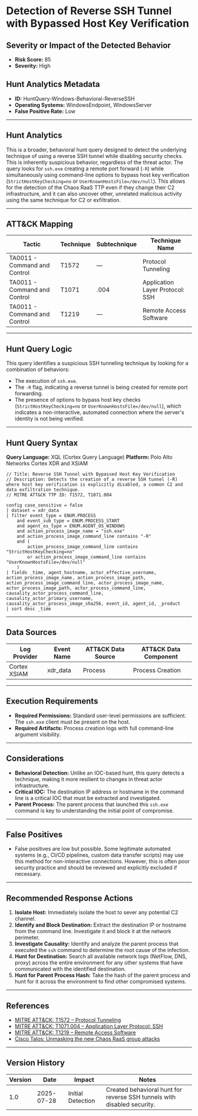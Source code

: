 # Detection of Reverse SSH Tunnel with Bypassed Host Key Verification

## Severity or Impact of the Detected Behavior
- **Risk Score:** 85
- **Severity:** High

## Hunt Analytics Metadata

- **ID:** HuntQuery-Windows-Behavioral-ReverseSSH
- **Operating Systems:** WindowsEndpoint, WindowsServer
- **False Positive Rate:** Low

---

## Hunt Analytics

This is a broader, behavioral hunt query designed to detect the underlying technique of using a reverse SSH tunnel while disabling security checks. This is inherently suspicious behavior, regardless of the threat actor. The query looks for `ssh.exe` creating a remote port forward (`-R`) while simultaneously using command-line options to bypass host key verification (`StrictHostKeyChecking=no` or `UserKnownHostsFile=/dev/null`). This allows for the detection of the Chaos RaaS TTP even if they change their C2 infrastructure, and it can also uncover other, unrelated malicious activity using the same technique for C2 or exfiltration.

---

## ATT&CK Mapping

| Tactic                        | Technique   | Subtechnique | Technique Name                                 |
|-------------------------------|-------------|--------------|------------------------------------------------|
| TA0011 - Command and Control  | T1572       | —            | Protocol Tunneling                             |
| TA0011 - Command and Control  | T1071       | .004         | Application Layer Protocol: SSH                |
| TA0011 - Command and Control  | T1219       | —            | Remote Access Software                         |

---

## Hunt Query Logic

This query identifies a suspicious SSH tunneling technique by looking for a combination of behaviors:
- The execution of `ssh.exe`.
- The `-R` flag, indicating a reverse tunnel is being created for remote port forwarding.
- The presence of options to bypass host key checks (`StrictHostKeyChecking=no` or `UserKnownHostsFile=/dev/null`), which indicates a non-interactive, automated connection where the server's identity is not being verified.

---

## Hunt Query Syntax

**Query Language:** XQL (Cortex Query Language)
**Platform:** Polo Alto Networks Cortex XDR and XSIAM

```xql
// Title: Reverse SSH Tunnel with Bypassed Host Key Verification
// Description: Detects the creation of a reverse SSH tunnel (-R) where host key verification is explicitly disabled, a common C2 and data exfiltration technique.
// MITRE ATT&CK TTP ID: T1572, T1071.004

config case_sensitive = false 
| dataset = xdr_data 
| filter event_type = ENUM.PROCESS 
    and event_sub_type = ENUM.PROCESS_START 
    and agent_os_type = ENUM.AGENT_OS_WINDOWS 
    and action_process_image_name = "ssh.exe" 
    and action_process_image_command_line contains "-R" 
    and ( 
        action_process_image_command_line contains "StrictHostKeyChecking=no" 
        or action_process_image_command_line contains "UserKnownHostsFile=/dev/null" 
    ) 
| fields _time, agent_hostname, actor_effective_username, action_process_image_name, action_process_image_path, action_process_image_command_line, actor_process_image_name, actor_process_image_path, actor_process_command_line, causality_actor_process_command_line, causality_actor_primary_username, causality_actor_process_image_sha256, event_id, agent_id, _product 
| sort desc _time
```

---

## Data Sources

| Log Provider | Event Name       | ATT&CK Data Source  | ATT&CK Data Component  |
|--------------|------------------|---------------------|------------------------|
| Cortex XSIAM | xdr_data         | Process             | Process Creation       |

---

## Execution Requirements

- **Required Permissions:** Standard user-level permissions are sufficient. The `ssh.exe` client must be present on the host.
- **Required Artifacts:** Process creation logs with full command-line argument visibility.

---

## Considerations

- **Behavioral Detection:** Unlike an IOC-based hunt, this query detects a technique, making it more resilient to changes in threat actor infrastructure.
- **Critical IOC:** The destination IP address or hostname in the command line is a critical IOC that must be extracted and investigated.
- **Parent Process:** The parent process that launched this `ssh.exe` command is key to understanding the initial point of compromise.

---

## False Positives

- False positives are low but possible. Some legitimate automated systems (e.g., CI/CD pipelines, custom data transfer scripts) may use this method for non-interactive connections. However, this is often poor security practice and should be reviewed and explicitly excluded if necessary.

---

## Recommended Response Actions

1.  **Isolate Host:** Immediately isolate the host to sever any potential C2 channel.
2.  **Identify and Block Destination:** Extract the destination IP or hostname from the command line. Investigate it and block it at the network perimeter.
3.  **Investigate Causality:** Identify and analyze the parent process that executed the `ssh` command to determine the root cause of the infection.
4.  **Hunt for Destination:** Search all available network logs (NetFlow, DNS, proxy) across the entire environment for any other systems that have communicated with the identified destination.
5.  **Hunt for Parent Process Hash:** Take the hash of the parent process and hunt for it across the environment to find other compromised systems.

---

## References

- [MITRE ATT&CK: T1572 – Protocol Tunneling](https://attack.mitre.org/techniques/T1572/)
- [MITRE ATT&CK: T1071.004 – Application Layer Protocol: SSH](https://attack.mitre.org/techniques/T1071/004/)
- [MITRE ATT&CK: T1219 – Remote Access Software](https://attack.mitre.org/techniques/T1219/)
- [Cisco Talos: Unmasking the new Chaos RaaS group attacks](https://blog.talosintelligence.com/new-chaos-ransomware/)
---

## Version History

| Version | Date       | Impact            | Notes                                                              |
|---------|------------|-------------------|--------------------------------------------------------------------|
| 1.0     | 2025-07-28 | Initial Detection | Created behavioral hunt for reverse SSH tunnels with disabled security. |
